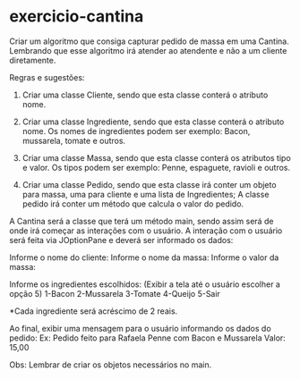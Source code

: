 # exercicio-cantina

Criar um algoritmo que consiga capturar pedido de massa em uma Cantina. 
Lembrando que esse algoritmo irá atender ao atendente e não a um cliente diretamente.

Regras e sugestões:

1) Criar uma classe Cliente, sendo que esta classe conterá o atributo nome.

2) Criar uma classe Ingrediente, sendo que esta classe conterá o atributo nome.
Os nomes de ingredientes podem ser exemplo: Bacon, mussarela, tomate e outros.

3) Criar uma classe Massa, sendo que esta classe conterá os atributos tipo e valor.
Os tipos podem ser exemplo: Penne, espaguete, ravioli e outros.
   
4) Criar uma classe Pedido, sendo que esta classe irá conter um objeto para massa, uma para cliente e uma lista de Ingredientes;
    A classe pedido irá conter um método que calcula o valor do pedido.

A Cantina será a classe que terá um método main, sendo assim será de onde irá começar as interações com o usuário.
A interação com o usuário será feita via JOptionPane e deverá ser informado os dados:

Informe o nome do cliente:
Informe o nome da massa:
Informe o valor da massa:

Informe os ingredientes escolhidos: (Exibir a tela até o usuário escolher a opção 5)
1-Bacon
2-Mussarela
3-Tomate
4-Queijo
5-Sair

*Cada ingrediente será acréscimo de 2 reais.

Ao final, exibir uma mensagem para o usuário informando os dados do pedido:
Ex: Pedido feito para Rafaela
    Penne com Bacon e Mussarela
    Valor: 15,00

Obs: Lembrar de criar os objetos necessários no main.
